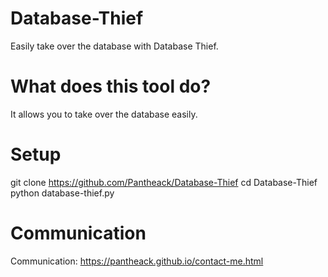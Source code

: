 # Database-Thief
Easily take over the database with Database Thief. 

# What does this tool do?
It allows you to take over the database easily. 

# Setup
git clone https://github.com/Pantheack/Database-Thief
cd Database-Thief
python database-thief.py

# Communication
Communication: https://pantheack.github.io/contact-me.html
